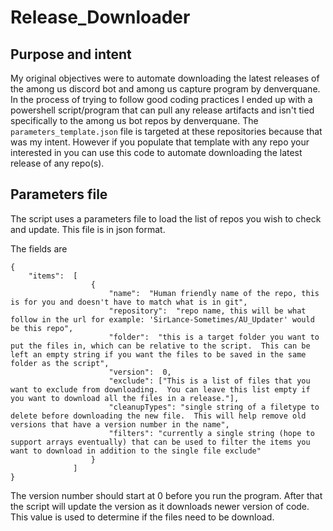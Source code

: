 # Release_Downloader

## Purpose and intent

My original objectives were to automate downloading the latest releases of the among us discord bot and among us capture program by denverquane.  In the process of trying to follow good coding practices I ended up with a powershell script/program that can pull any release artifacts and isn't tied specifically to the among us bot repos by denverquane.  The `parameters_template.json` file is targeted at these repositories because that was my intent.  However if you populate that template with any repo your interested in you can use this code to automate downloading the latest release of any repo(s).

## Parameters file

The script uses a parameters file to load the list of repos you wish to check and update.  This file is in json format.

The fields are 

```
{
    "items":  [
                  {
                      "name":  "Human friendly name of the repo, this is for you and doesn't have to match what is in git",
                      "repository":  "repo name, this will be what follow in the url for example: 'SirLance-Sometimes/AU_Updater' would be this repo",
                      "folder":  "this is a target folder you want to put the files in, which can be relative to the script.  This can be left an empty string if you want the files to be saved in the same folder as the script",
                      "version":  0,
                      "exclude": ["This is a list of files that you want to exclude from downloading.  You can leave this list empty if you want to download all the files in a release."],
                      "cleanupTypes": "single string of a filetype to delete before downloading the new file.  This will help remove old versions that have a version number in the name",
                      "filters": "currently a single string (hope to support arrays eventually) that can be used to filter the items you want to download in addition to the single file exclude"
                  }
              ]
}

```

The version number should start at 0 before you run the program.  After that the script will update the version as it downloads newer version of code.  This value is used to determine if the files need to be download.